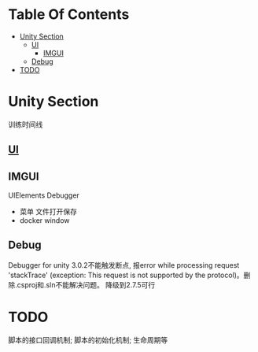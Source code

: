 
Table Of Contents
=================

* [Unity Section](#unity-section)
  * [UI](#ui)
    * [IMGUI](#imgui)
  * [Debug](#debug)
* [TODO](#todo)

Unity Section
=============

训练时间线

[UI](https://kapeli.com/dash_share?docset_file=Unity%203D&docset_name=Unity%203D&path=docs.unity3d.com/2022.1/Documentation/Manual/UIToolkits.html&platform=unity3d&repo=Main&source=docs.unity3d.com/2022.1/Documentation/Manual/UIToolkits.html&version=2022.1)
-------------------------------------------------------------------------------------------------------------

IMGUI
-----

UIElements Debugger

* 菜单 文件打开保存
* docker window

Debug
-----

Debugger for unity 3.0.2不能触发断点, 报error while processing request 'stackTrace' (exception: This request is not supported by the protocol)。删除.csproj和.sln不能解决问题。 降级到2.7.5可行

TODO
====

脚本的接口回调机制; 脚本的初始化机制; 生命周期等